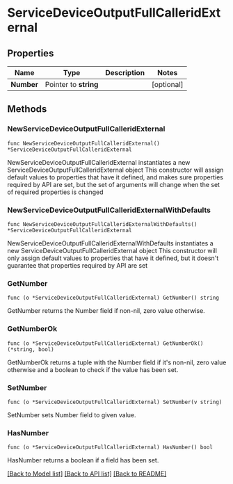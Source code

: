 # ServiceDeviceOutputFullCalleridExternal

## Properties

Name | Type | Description | Notes
------------ | ------------- | ------------- | -------------
**Number** | Pointer to **string** |  | [optional] 

## Methods

### NewServiceDeviceOutputFullCalleridExternal

`func NewServiceDeviceOutputFullCalleridExternal() *ServiceDeviceOutputFullCalleridExternal`

NewServiceDeviceOutputFullCalleridExternal instantiates a new ServiceDeviceOutputFullCalleridExternal object
This constructor will assign default values to properties that have it defined,
and makes sure properties required by API are set, but the set of arguments
will change when the set of required properties is changed

### NewServiceDeviceOutputFullCalleridExternalWithDefaults

`func NewServiceDeviceOutputFullCalleridExternalWithDefaults() *ServiceDeviceOutputFullCalleridExternal`

NewServiceDeviceOutputFullCalleridExternalWithDefaults instantiates a new ServiceDeviceOutputFullCalleridExternal object
This constructor will only assign default values to properties that have it defined,
but it doesn't guarantee that properties required by API are set

### GetNumber

`func (o *ServiceDeviceOutputFullCalleridExternal) GetNumber() string`

GetNumber returns the Number field if non-nil, zero value otherwise.

### GetNumberOk

`func (o *ServiceDeviceOutputFullCalleridExternal) GetNumberOk() (*string, bool)`

GetNumberOk returns a tuple with the Number field if it's non-nil, zero value otherwise
and a boolean to check if the value has been set.

### SetNumber

`func (o *ServiceDeviceOutputFullCalleridExternal) SetNumber(v string)`

SetNumber sets Number field to given value.

### HasNumber

`func (o *ServiceDeviceOutputFullCalleridExternal) HasNumber() bool`

HasNumber returns a boolean if a field has been set.


[[Back to Model list]](../README.md#documentation-for-models) [[Back to API list]](../README.md#documentation-for-api-endpoints) [[Back to README]](../README.md)


